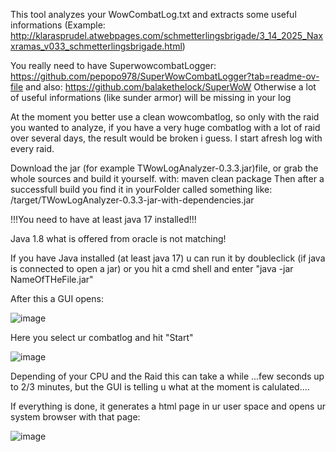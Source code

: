 This tool analyzes your WowCombatLog.txt and extracts some useful informations
(Example: http://klarasprudel.atwebpages.com/schmetterlingsbrigade/3_14_2025_Naxxramas_v033_schmetterlingsbrigade.html)

You really need to have SuperwowcombatLogger: https://github.com/pepopo978/SuperWowCombatLogger?tab=readme-ov-file
and also: https://github.com/balakethelock/SuperWoW
Otherwise a lot of useful informations (like sunder armor) will be missing in your log

At the moment you better use a clean wowcombatlog, so only with the raid you wanted to analyze,
if you have a very huge combatlog with a lot of raid over several days, the result would be broken i guess.
I start afresh log with every raid.

Download the jar (for example TWowLogAnalyzer-0.3.3.jar)file, 
or grab the whole sources and build it yourself.
with: maven clean package
Then after a successfull build you find it in yourFolder called something like: /target/TWowLogAnalyzer-0.3.3-jar-with-dependencies.jar

!!!You need to have at least java 17 installed!!!

Java 1.8 what is offered from oracle is not matching!

If you have Java installed (at least java 17) u can run it by doubleclick (if java is connected to open a jar)
or you hit a cmd shell and enter "java -jar NameOfTHeFile.jar"

After this a GUI opens:

![image](https://github.com/user-attachments/assets/51f03d55-0249-4604-b129-b3a65f8044a0)


Here you select ur combatlog and hit "Start"

![image](https://github.com/user-attachments/assets/655eeb43-6bc7-4942-9a9b-7a33906ec274)

Depending of your CPU and the Raid this can take a while ...few seconds up to 2/3 minutes,
but the GUI is telling u what at the moment is calulated....

If everything is done, it generates a html page in ur user space and opens ur system browser
with that page: 

![image](https://github.com/user-attachments/assets/c0dd1f71-c327-4a51-8be1-a73cb4e9d54b)


